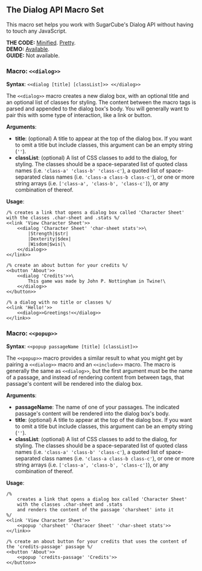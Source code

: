 ## The Dialog API Macro Set

This macro set helps you work with SugarCube's Dialog API without having to touch any JavaScript.

**THE CODE:** [Minified](https://github.com/ChapelR/custom-macros-for-sugarcube-2/blob/master/scripts/minified/dialog-api-macro-set.min.js). [Pretty](https://github.com/ChapelR/custom-macros-for-sugarcube-2/blob/master/scripts/dialog-api-macro-set.js).  
**DEMO:** [Available](http://holylandgame.com/custom-macros.html).  
**GUIDE:** Not available.

### Macro: `<<dialog>>`

**Syntax**: `<<dialog [title] [classList]>> <</dialog>>`

The `<<dialog>>` macro creates a new dialog box, with an optional title and an optional list of classes for styling.  The content between the macro tags is parsed and appended to the dialog box's body.  You will generally want to pair this with some type of interaction, like a link or button.

**Arguments**:

 * **title**: (optional) A title to appear at the top of the dialog box.  If you want to omit a title but include classes, this argument can be an empty string (`''`).
 * **classList**: (optional) A list of CSS classes to add to the dialog, for styling.  The classes should be a space-separated list of quoted class names (i.e. `'class-a' 'class-b' 'class-c'`), a quoted list of space-separated class names (i.e. `'class-a class-b class-c'`), or one or more string arrays (i.e. `['class-a', 'class-b', 'class-c']`), or any combination of thereof.
 
**Usage**:
```
/% creates a link that opens a dialog box called 'Character Sheet' with the classes .char-sheet and .stats %/
<<link 'View Character Sheet'>>
	<<dialog 'Character Sheet' 'char-sheet stats'>>\
		|Strength|$str|
		|Dexterity|$dex|
		|Wisdom|$wis|\
	<</dialog>>
<</link>>

/% create an about button for your credits %/
<<button 'About'>>
	<<dialog 'Credits'>>\
		This game was made by John P. Nottingham in Twine!\
	<</dialog>>
<</button>>

/% a dialog with no title or classes %/
<<link 'Hello!'>>
	<<dialog>>Greetings!<</dialog>>
<</link>>
```

### Macro: `<<popup>>`

**Syntax**: `<<popup passageName [title] [classList]>>`

The `<<popup>>` macro provides a similar result to what you might get by pairing a `<<dialog>>` macro and an `<<include>>` macro.  The macro is generally the same as `<<dialog>>`, but the first argument must be the name of a passage, and instead of rendering content from between tags, that passage's content will be rendered into the dialog box.

**Arguments**:

 * **passageName**: The name of one of your passages.  The indicated passage's content will be rendered into the dialog box's body.
 * **title**: (optional) A title to appear at the top of the dialog box.  If you want to omit a title but include classes, this argument can be an empty string (`''`).
 * **classList**: (optional) A list of CSS classes to add to the dialog, for styling.  The classes should be a space-separated list of quoted class names (i.e. `'class-a' 'class-b' 'class-c'`), a quoted list of space-separated class names (i.e. `'class-a class-b class-c'`), or one or more string arrays (i.e. `['class-a', 'class-b', 'class-c']`), or any combination of thereof.
 
**Usage**:
```
/% 
	creates a link that opens a dialog box called 'Character Sheet' 
	with the classes .char-sheet and .stats
	and renders the content of the passage 'charsheet' into it 
%/
<<link 'View Character Sheet'>>
	<<popup 'charsheet' 'Characer Sheet' 'char-sheet stats'>>
<</link>>

/% create an about button for your credits that uses the content of the 'credits-passage' passage %/
<<button 'About'>>
	<<popup 'credits-passage' 'Credits'>>
<</button>>
```